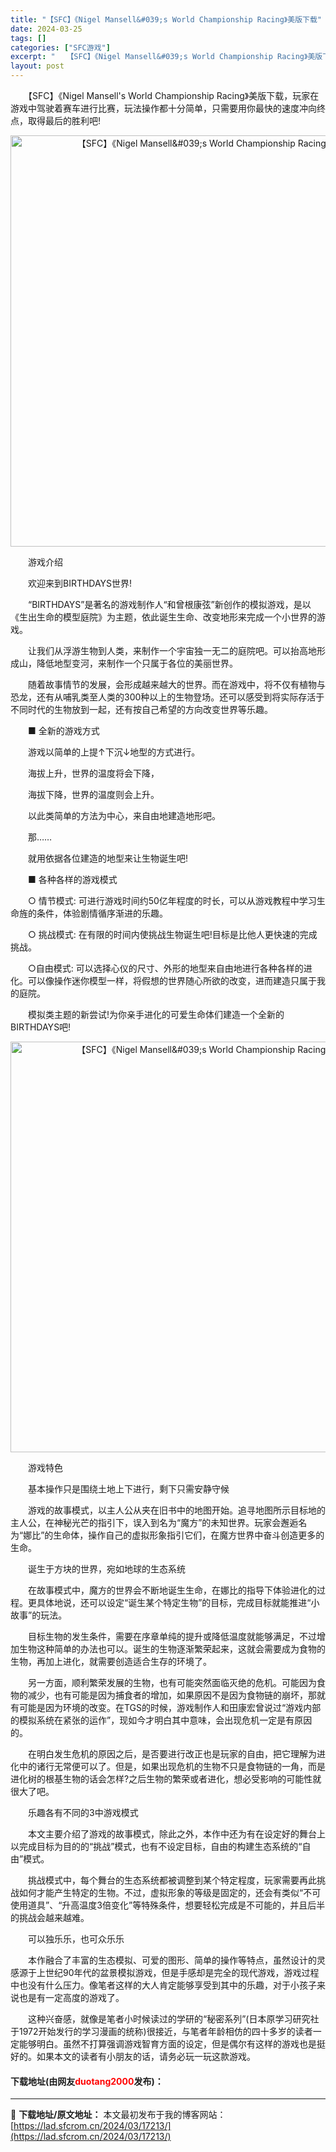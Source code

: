 ```yaml
---
title: "【SFC】《Nigel Mansell&#039;s World Championship Racing》美版下载"
date: 2024-03-25
tags: []
categories: ["SFC游戏"]
excerpt: "　　【SFC】《Nigel Mansell&#039;s World Championship Racing》美版下载，玩家在游戏中驾驶着赛车进行比赛，玩法操作都十分简单，只需要用你最快的速度冲向终点，取得最后的胜利吧! 　　游戏介绍 　　欢迎来到BIRTHDAYS世界! 　　&ldquo;BIRTH&hellip;"
layout: post
---
```


 <p>　　【SFC】《Nigel Mansell&#39;s World Championship Racing》美版下载，玩家在游戏中驾驶着赛车进行比赛，玩法操作都十分简单，只需要用你最快的速度冲向终点，取得最后的胜利吧!</p> <p align="center"><img align="" border="0" src="https://lad.sfcrom.cn/wp-content/uploads/2024/03/20240325_6600c6f6181c7.png" width="658" alt="【SFC】《Nigel Mansell&amp;#039;s World Championship Racing》美版下载" /></p> <p>　　游戏介绍</p> <p>　　欢迎来到BIRTHDAYS世界!</p> <p>　　&ldquo;BIRTHDAYS&rdquo;是著名的游戏制作人&ldquo;和曾根康弦&rdquo;新创作的模拟游戏，是以《生出生命的模型庭院》为主题，依此诞生生命、改变地形来完成一个小世界的游戏。</p> <p>　　让我们从浮游生物到人类，来制作一个宇宙独一无二的庭院吧。可以抬高地形成山，降低地型变河，来制作一个只属于各位的美丽世界。</p> <p>　　随着故事情节的发展，会形成越来越大的世界。而在游戏中，将不仅有植物与恐龙，还有从哺乳类至人类的300种以上的生物登场。还可以感受到将实际存活于不同时代的生物放到一起，还有按自己希望的方向改变世界等乐趣。</p> <p>　　■ 全新的游戏方式</p> <p>　　游戏以简单的上提&uarr;下沉&darr;地型的方式进行。</p> <p>　　海拔上升，世界的温度将会下降，</p> <p>　　海拔下降，世界的温度则会上升。</p> <p>　　以此类简单的方法为中心，来自由地建造地形吧。</p> <p>　　那&hellip;&hellip;</p> <p>　　就用依据各位建造的地型来让生物诞生吧!</p> <p>　　■ 各种各样的游戏模式</p> <p>　　○ 情节模式: 可进行游戏时间约50亿年程度的时长，可以从游戏教程中学习生命旌的条件，体验剧情循序渐进的乐趣。</p> <p>　　○ 挑战模式: 在有限的时间内使挑战生物诞生吧!目标是比他人更快速的完成挑战。</p> <p>　　○自由模式: 可以选择心仪的尺寸、外形的地型来自由地进行各种各样的进化。可以像操作迷你模型一样，将假想的世界随心所欲的改变，进而建造只属于我的庭院。</p> <p>　　模拟类主题的新尝试!为你亲手进化的可爱生命体们建造一个全新的BIRTHDAYS吧!</p> <p align="center"><img align="" border="0" src="https://lad.sfcrom.cn/wp-content/uploads/2024/03/20240325_6600c6f7629f0.png" width="657" alt="【SFC】《Nigel Mansell&amp;#039;s World Championship Racing》美版下载" /></p> <p>　　游戏特色</p> <p>　　基本操作只是围绕土地上下进行，剩下只需安静守候</p> <p>　　游戏的故事模式，以主人公从夹在旧书中的地图开始。追寻地图所示目标地的主人公，在神秘光芒的指引下，误入到名为&ldquo;魔方&rdquo;的未知世界。玩家会邂逅名为&ldquo;娜比&rdquo;的生命体，操作自己的虚拟形象指引它们，在魔方世界中奋斗创造更多的生命。</p> <p>　　诞生于方块的世界，宛如地球的生态系统</p> <p>　　在故事模式中，魔方的世界会不断地诞生生命，在娜比的指导下体验进化的过程。更具体地说，还可以设定&ldquo;诞生某个特定生物&rdquo;的目标，完成目标就能推进&ldquo;小故事&rdquo;的玩法。</p> <p>　　目标生物的发生条件，需要在序章单纯的提升或降低温度就能够满足，不过增加生物这种简单的办法也可以。诞生的生物逐渐繁荣起来，这就会需要成为食物的生物，再加上进化，就需要创造适合生存的环境了。</p> <p>　　另一方面，顺利繁荣发展的生物，也有可能突然面临灭绝的危机。可能因为食物的减少，也有可能是因为捕食者的增加，如果原因不是因为食物链的崩坏，那就有可能是因为环境的改变。在TGS的时候，游戏制作人和田康宏曾说过&ldquo;游戏内部的模拟系统在紧张的运作&rdquo;，现如今才明白其中意味，会出现危机一定是有原因的。</p> <p>　　在明白发生危机的原因之后，是否要进行改正也是玩家的自由，把它理解为进化中的诸行无常便可以了。但是，如果出现危机的生物不只是食物链的一角，而是进化树的根基生物的话会怎样?之后生物的繁荣或者进化，想必受影响的可能性就很大了吧。</p> <p>　　乐趣各有不同的3中游戏模式</p> <p>　　本文主要介绍了游戏的故事模式，除此之外，本作中还为有在设定好的舞台上以完成目标为目的的&ldquo;挑战&rdquo;模式，也有不设定目标，自由的构建生态系统的&ldquo;自由&rdquo;模式。</p> <p>　　挑战模式中，每个舞台的生态系统都被调整到某个特定程度，玩家需要再此挑战如何才能产生特定的生物。不过，虚拟形象的等级是固定的，还会有类似&ldquo;不可使用道具&rdquo;、&ldquo;升高温度3倍变化&rdquo;等特殊条件，想要轻松完成是不可能的，并且后半的挑战会越来越难。</p> <p>　　可以独乐乐，也可众乐乐</p> <p>　　本作融合了丰富的生态模拟、可爱的图形、简单的操作等特点，虽然设计的灵感源于上世纪90年代的盆景模拟游戏，但是手感却是完全的现代游戏，游戏过程中也没有什么压力。像笔者这样的大人肯定能够享受到其中的乐趣，对于小孩子来说也是有一定高度的游戏了。</p> <p>　　这种兴奋感，就像是笔者小时候读过的学研的&ldquo;秘密系列&rdquo;(日本原学习研究社于1972开始发行的学习漫画的统称)很接近，与笔者年龄相仿的四十多岁的读者一定能够明白。虽然不打算强调游戏智育方面的设定，但是偶尔有这样的游戏也是挺好的。如果本文的读者有小朋友的话，请务必玩一玩这款游戏。</p> <p><h4>下载地址(由网友<font color="red">duotang2000</font>发布)：</h4></p> 

---
📖 **下载地址/原文地址：** 本文最初发布于我的博客网站：[https://lad.sfcrom.cn/2024/03/17213/](https://lad.sfcrom.cn/2024/03/17213/)
